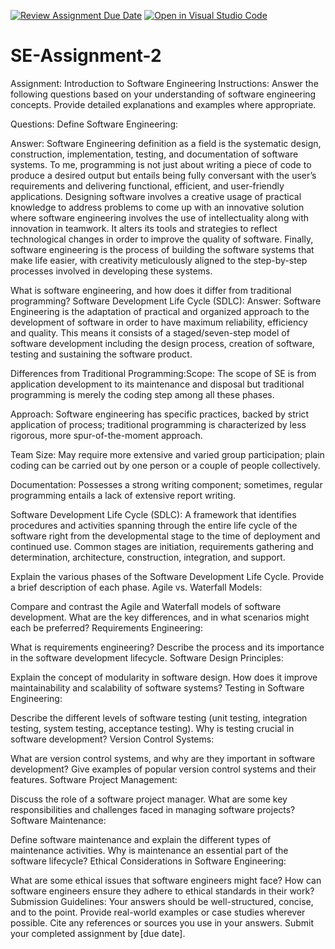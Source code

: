 [![Review Assignment Due Date](https://classroom.github.com/assets/deadline-readme-button-24ddc0f5d75046c5622901739e7c5dd533143b0c8e959d652212380cedb1ea36.svg)](https://classroom.github.com/a/-ucQIGTc)
[![Open in Visual Studio Code](https://classroom.github.com/assets/open-in-vscode-718a45dd9cf7e7f842a935f5ebbe5719a5e09af4491e668f4dbf3b35d5cca122.svg)](https://classroom.github.com/online_ide?assignment_repo_id=15232745&assignment_repo_type=AssignmentRepo)
# SE-Assignment-2
Assignment: Introduction to Software Engineering
Instructions:
Answer the following questions based on your understanding of software engineering concepts. Provide detailed explanations and examples where appropriate.

Questions:
Define Software Engineering:

Answer:
 Software Engineering definition as a field is the systematic design, construction, implementation, testing, and documentation of software systems. To me, programming is not just about writing a piece of code to produce a desired output but entails being fully conversant with the user’s requirements and delivering functional, efficient, and user-friendly applications. Designing software involves a creative usage of practical knowledge to address problems to come up with an innovative solution where software engineering involves the use of intellectuality along with innovation in teamwork. It alters its tools and strategies to reflect technological changes in order to improve the quality of software. Finally, software engineering is the process of building the software systems that make life easier, with creativity meticulously aligned to the step-by-step processes involved in developing these systems.

What is software engineering, and how does it differ from traditional programming?
Software Development Life Cycle (SDLC):
Answer:
Software Engineering is the adaptation of practical and organized approach to the development of software in order to have maximum reliability, efficiency and quality. This means it consists of a staged/seven-step model of software development including the design process, creation of software, testing and sustaining the software product.

Differences from Traditional Programming:Scope: The scope of SE is from application development to its maintenance and disposal but traditional programming is merely the coding step among all these phases.

Approach: Software engineering has specific practices, backed by strict application of process; traditional programming is characterized by less rigorous, more spur-of-the-moment approach.

Team Size: May require more extensive and varied group participation; plain coding can be carried out by one person or a couple of people collectively.

Documentation: Possesses a strong writing component; sometimes, regular programming entails a lack of extensive report writing.

Software Development Life Cycle (SDLC): A framework that identifies procedures and activities spanning through the entire life cycle of the software right from the developmental stage to the time of deployment and continued use. Common stages are initiation, requirements gathering and determination, architecture, construction, integration, and support.


Explain the various phases of the Software Development Life Cycle. Provide a brief description of each phase.
Agile vs. Waterfall Models:

Compare and contrast the Agile and Waterfall models of software development. What are the key differences, and in what scenarios might each be preferred?
Requirements Engineering:

What is requirements engineering? Describe the process and its importance in the software development lifecycle.
Software Design Principles:

Explain the concept of modularity in software design. How does it improve maintainability and scalability of software systems?
Testing in Software Engineering:

Describe the different levels of software testing (unit testing, integration testing, system testing, acceptance testing). Why is testing crucial in software development?
Version Control Systems:

What are version control systems, and why are they important in software development? Give examples of popular version control systems and their features.
Software Project Management:

Discuss the role of a software project manager. What are some key responsibilities and challenges faced in managing software projects?
Software Maintenance:

Define software maintenance and explain the different types of maintenance activities. Why is maintenance an essential part of the software lifecycle?
Ethical Considerations in Software Engineering:

What are some ethical issues that software engineers might face? How can software engineers ensure they adhere to ethical standards in their work?
Submission Guidelines:
Your answers should be well-structured, concise, and to the point.
Provide real-world examples or case studies wherever possible.
Cite any references or sources you use in your answers.
Submit your completed assignment by [due date].
